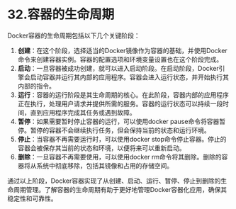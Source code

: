 # 32.容器的生命周期

Docker容器的生命周期包括以下几个关键阶段：

1. **创建**：在这个阶段，选择适当的Docker镜像作为容器的基础，并使用Docker命令来创建容器实例。容器的配置选项和环境变量设置也在这个阶段完成。
2. **启动**：一旦容器被成功创建，就可以进入启动阶段。在启动阶段，Docker引擎会启动容器并运行其内部的应用程序。容器会进入运行状态，并开始执行其内部的指令。
3. **运行**：容器的运行阶段是其生命周期的核心。在此阶段，容器内部的应用程序正在执行，处理用户请求并提供所需的服务。容器的运行状态可以持续一段时间，直到应用程序完成其任务或遇到故障。
4. **暂停**：如果需要暂时停止容器的运行，可以使用docker pause命令将容器暂停。暂停的容器不会继续执行任务，但会保持当前的状态和运行环境。
5. **停止**：当容器不再需要运行时，可以使用docker stop命令停止容器。停止的容器会被保存其当前的状态和环境，以便将来可以重新启动。
6. **删除**：一旦容器不再需要使用，可以使用docker rm命令将其删除。删除的容器将从系统中彻底移除，包括其镜像和占用的存储空间。

通过以上阶段，Docker容器实现了从创建、启动、运行、暂停、停止到删除的生命周期管理。了解容器的生命周期有助于更好地管理Docker容器化应用，确保其稳定性和可靠性。